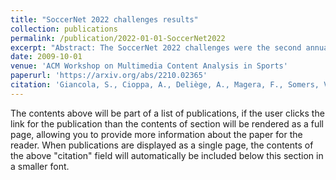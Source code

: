 ```yaml
---
title: "SoccerNet 2022 challenges results"
collection: publications
permalink: /publication/2022-01-01-SoccerNet2022
excerpt: "Abstract: The SoccerNet 2022 challenges were the second annual video understanding challenges organized by the SoccerNet team. In 2022, the challenges were composed of 6 vision-based tasks: (1) action spotting, focusing on retrieving action timestamps in long untrimmed videos, (2) replay grounding, focusing on retrieving the live moment of an action shown in a replay, (3) pitch localization, focusing on detecting line and goal part elements, (4) camera calibration, dedicated to retrieving the intrinsic and extrinsic camera parameters, (5) player re-identification, focusing on retrieving the same players across multiple views, and (6) multiple object tracking, focusing on tracking players and the ball through unedited video streams. Compared to last year's challenges, tasks (1-2) had their evaluation metrics redefined to consider tighter temporal accuracies, and tasks (3-6) were novel, including their underlying data and annotations. More information on the tasks, challenges and leaderboards are available on this https URL. Baselines and development kits are available on this https URL."
date: 2009-10-01
venue: 'ACM Workshop on Multimedia Content Analysis in Sports'
paperurl: 'https://arxiv.org/abs/2210.02365'
citation: 'Giancola, S., Cioppa, A., Deliège, A., Magera, F., Somers, V., Kang, L., ... & Li, Z. (2022, October). SoccerNet 2022 challenges results. In Proceedings of the 5th International ACM Workshop on Multimedia Content Analysis in Sports (pp. 75-86).'
---
```


The contents above will be part of a list of publications, if the user clicks the link for the publication than the contents of section will be rendered as a full page, allowing you to provide more information about the paper for the reader. When publications are displayed as a single page, the contents of the above "citation" field will automatically be included below this section in a smaller font.